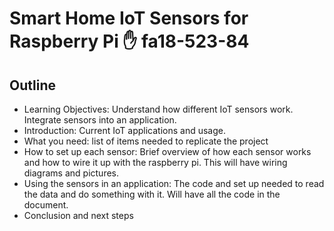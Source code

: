 # Smart Home IoT Sensors for Raspberry Pi :hand: fa18-523-84
 
## Outline

 * Learning Objectives:  Understand how different IoT sensors work.  Integrate sensors into an application.
 * Introduction:  Current IoT applications and usage.
 * What you need:  list of items needed to replicate the project
 * How to set up each sensor:  Brief overview of how each sensor works and how to wire it up with the raspberry pi.  This will have wiring diagrams and pictures.
 * Using the sensors in an application:  The code and set up needed to read the data and do something with it.  Will have all the code in the document.
 * Conclusion and next steps

